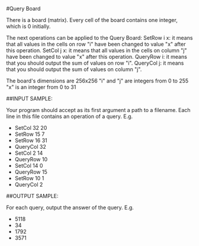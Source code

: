#Query Board

There is a board (matrix). Every cell of the board contains one integer, which is 0 initially. 

The next operations can be applied to the Query Board: 
SetRow i x: it means that all values in the cells on row "i" have been changed to value "x" after this operation. 
SetCol j x: it means that all values in the cells on column "j" have been changed to value "x" after this operation. 
QueryRow i: it means that you should output the sum of values on row "i". 
QueryCol j: it means that you should output the sum of values on column "j". 

The board's dimensions are 256x256 
"i" and "j" are integers from 0 to 255 
"x" is an integer from 0 to 31 

##INPUT SAMPLE:

Your program should accept as its first argument a path to a filename. Each line in this file contains an operation of a query. E.g.

* SetCol 32 20
* SetRow 15 7
* SetRow 16 31
* QueryCol 32
* SetCol 2 14
* QueryRow 10
* SetCol 14 0
* QueryRow 15
* SetRow 10 1
* QueryCol 2

##OUTPUT SAMPLE:

For each query, output the answer of the query. E.g.

* 5118
* 34
* 1792
* 3571
